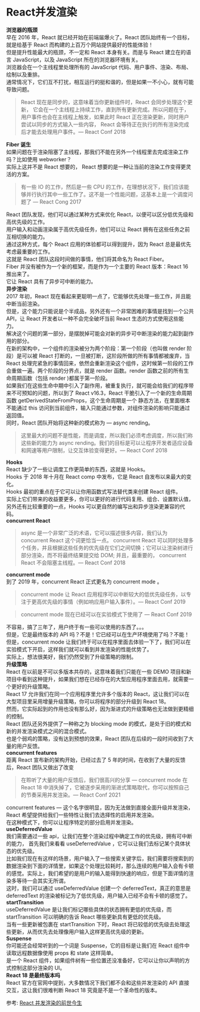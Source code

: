 # React并发渲染
**浏览器的瓶颈**  
早在 2016 年，React 就已经开始在前端届爆火了。React 团队始终有一个目标，就是给基于 React 而构建的上百万个网站提供最好的性能体验！  
但是提升性能最大的瓶颈，不一定和 React 本身有关。而是与 React 建立在的语言 JavaScript，以及  JavaScript 所在的浏览器环境有关。  
浏览器会在一个主线程里处理所有的 JavaScript 代码、用户事件、渲染、布局、绘制以及重排。  
通常情况下，它们互不打扰，相互运行的挺和谐的，但是如果一不小心，就有可能导致问题。  
> React 现在是同步的，这意味着当你更新组件时，React 会同步处理这个更新， 它会在一个主线程上持续工作，直到所有更新完成。所以问题在于，用户事件也会在主线程上触发，如果此时 React 正在渲染更新，同时用户尝试以同步的方式输入一些内容， React 会等待正在执行的所有渲染完成后才能去处理用户事件。— React Conf 2018

**Fiber 诞生**  
如果问题在于渲染阻塞了主线程，那我们不能在另外一个线程里去完成渲染工作吗？比如使用 webworker？  
实际上这并不是 React 想要的， React 想要的是一种让当前的渲染工作变得更灵活的方案。  
> 有一些 IO 的工作，然后是一些 CPU 的工作，在理想状况下，我们应该能够并行执行其中一些工作了。这不是一个性能问题，这基本上是一个调度问题了 — React Cong 2017

React 团队发现，他们可以通过某种方式来优化 React，以便可以区分低优先级和高优先级的工作。  
用户输入和动画渲染属于高优先级任务，他们可以让 React 拥有在这些任务之前互相切换的能力。  
通过这种方式，每个 React 应用的体验都可以得到提升，因为 React 总是最优先考虑最重要的工作。  
这就是 React 团队这段时间做的事情，他们将其命名为 React Fiber。  
Fiber 并没有被作为一个新的框架，而是作为一个主要的 React 版本：React 16 推出来了。  
它让 React 具有了异步可中断的能力。  
**异步渲染**  
2017 年初，React 现在看起来更聪明一点了，它能够优先处理一些工作，并且能中断当前渲染。  
但是，这个能力只能说是个半成品，另外还有一个非常困难的事情是找到一个公共 API，让 React 开发者以一种不会完全破坏当前 React 生态的方式使用这些能力。  
解决这个问题的第一部分，是摆脱掉可能会对新的异步可中断渲染的能力起到副作用的部分。  
在新的架构中，一个组件的渲染被分为两个阶段：第一个阶段（也叫做 render 阶段）是可以被 React 打断的，一旦被打断，这阶段所做的所有事情都被废弃，当 React 处理完紧急的事情回来，依然会重新渲染这个组件，这时候第一阶段的工作会重做一遍。两个阶段的分界点，就是 render 函数。render 函数之前的所有生命周期函数（包括 render )都属于第一阶段。  
如果我们在这些生命中期中引入了副作用，被重复执行，就可能会给我们的程序带来不可预知的问题，所以到了 React v16.3，React 干脆引入了一个新的生命周期函数 getDerivedStateFromProps，这个生命周期是一个 静态方法，在里面根本不能通过 this 访问到当前组件，输入只能通过参数，对组件渲染的影响只能通过返回值。  
同时，React 团队开始将这种新的模式称为 — async rending。  
> 这里最大的问题不是性能，而是调度，所以我们必须考虑调度，所以我们称这些新的能力为 async rending。我们的目标是可以让程序开发者适应设备和网速等用户限制，让交互体验变得更好。— React Conf 2018

**Hooks**  
React 缺少了一些让调度工作更简单的东西，这就是 Hooks。  
Hooks 于 2018 年十月在 React comp 中发布，它是 React 自发布以来最大的变化。  
Hooks 最初的重点在于它可以让你用函数式写法替代类来创建 React 组件。  
实际上它们带来的收益要更多，你可以更好的进行代码复用、组合、设置默认值，另外还有比较重要的一点，Hooks 可以更自然的编写出和异步渲染更兼容的代码。  
**concurrent React**  
> async 是一个非常广泛的术语，它可以描述很多内容，我们认为 concurrent React 这个词更恰当一点。 concurrent React  可以同时处理多个任务，并且根据这些任务的优先级在它们之间切换；它可以让渲染树进行部分渲染，而不将最终结果提交给 DOM; 并且，最重要的， concurrent React 不会阻塞主线程。— React Conf 2018

**concurrent mode**  
到了 2019 年，concurrent React 正式更名为  concurrent mode 。  
> concurrent mode 让 React 应用程序可以中断较大的低优先级任务，以专注于更高优先级的事情（例如响应用户输入事件）。— React Conf 2019

> concurrent mode 现在已经可以在实验模式下使用了  — React Conf 2019

不容易，搞了三年了，用户终于有一些可以使用的东西了。。。  
但是，它是最终版本的 API 吗？不是！它已经可以在生产环境使用了吗？不能！  
但是，concurrent mode 让我们终于可以在程序里面去体验一下了，我们可以在实验模式下开启，这样我们就可以看到并发渲染的性能优势了。  
实际上，想法很美好，我们仍然受到了升级策略的限制。  
**升级策略**  
React 在以前是不可以多版本共存的，这意味着我们只能在一些 DEMO 项目和新项目中看到这种提升，如果我们想在已经存在的大型应用程序里面去用，就需要一个更好的升级策略。  
React 17 允许我们在同一个应用程序里允许多个版本的 React，这让我们可以在大型项目里采用增量升级策略，你可以将程序的部分升级到 React 18。  
然而，它实际起到的作用也没有那么好，因为渐进式的升级策略也无法做到更精细的控制。  
React 团队还另外提供了一种称之为 blocking mode 的模式，是处于旧的模式和新的并发渲染模式之间的混合模式。  
也是个弱鸡的策略，没有达到预想的效果，React 团队在后续的一段时间收到了大量的用户反馈。  
**concurrent features**  
距离 React 宣布新的架构开始，已经过去了 5 年的时间，在收到了大量的反馈后，React 团队又做出了改变  
> 在聆听了大量的用户反馈后，我们很高兴的分享 — concurrent mode 在 React 18 中消失掉了，它被逐步采用的渐进式策略取代，你可以按照自己的节奏采用并发渲染。— React Conf 2021

concurrent features — 这个名字很明显，因为无法做到直接全面升级并发渲染，React 希望提供给我们一些特性让我们去选择性的启用并发渲染。  
在这种模式下，你可以让程序特定的部分启用并发渲染。  
**useDeferredValue**  
我们需要通过一些 api，让我们在整个渲染过程中确定工作的优先级，拥有可中断的能力， 首先我们来看看 useDeferredValue ，它可以让我们去标记某个具体状态的优先级。  
比如我们现在有这样的场景，用户输入了一些搜索关键字后，我们需要将搜索到的数据渲染到下面的详情里，如果这个处理比较耗时，那么连续的用户输入会有卡顿的感觉。实际上，我们希望的是用户的输入能得到快速的响应，但是下面详情的渲染多等待一会其实无所谓。  
这时，我们可以通过 useDeferredValue 创建一个 deferredText，真正的意思是 deferredText 的渲染被标记为了低优先级，用户输入已经不会有卡顿的感觉了。  
**startTransition**  
useDeferredValue 是让我们标记哪些具体的状态拥有更低的优先级，而 startTransition 可以明确的告诉 React 哪些更新具有更低的优先级。  
当有一些更新被包裹在 startTransition 下时，React 将已较低的优先级去处理这些更新，从而优先去处理像用户输入这样更高优先级的更新。   
**Suspense**  
你可能还会经常听到的一个词是 Suspense，它的目标是让我们在 React 组件中读取远程数据像使用 props 和 state 这样简单。  
<Suspense/> 是一个 React 组件，如果组件树有一些位置还没准备好，它可以让你以声明的方式控制这部分渲染的 UI。  
**React 18 是最终版本吗**  
React 官方在官网中提到，大多数情况下我们都不会和这些并发渲染的 API 直接交互，这让我们很难判断 React 18 究竟是不是一个革命性的版本。  


参考:
[React 并发渲染的前世今生](https://mp.weixin.qq.com/s/01sTK6w4BFUzoRc2NKCs1w)
